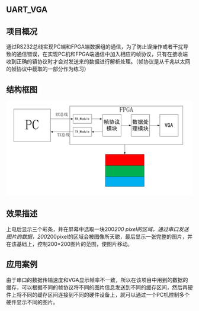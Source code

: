 UART_VGA    
--------------

## 项目概况  
通过RS232总线实现PC端和FPGA端数据组的通信，为了防止误操作或者干扰导致的通信错误，在实现PC机和FPGA端通信中加入相应的帧协议，只有在接收端收到正确的镇协议时才会对发送来的数据进行解析处理。（帧协议是从千兆以太网的帧协议中截取的一部分作为练习）  
## 结构框图  
![结构框图](https://github.com/chinkwo/VGA_frame/blob/master/img-folder/%E7%BB%93%E6%9E%84%E6%A1%86%E5%9B%BE.png?raw=true)  
## 效果描述  
上电后显示三个彩条，并在屏幕中选取一块200*200 pixel的区域，通过串口发送图片的数据，200*200pixel的区域会被图像所天聪，最后显示一张完整的图片，并在该基础上，控制200*200图片的范围，使图片移动。  
## 应用案例  
由于串口的数据传输速度和VGA显示帧率不一致，所以在该项目中用到的数据的缓存，可以根据不同的帧协议将不同的图片信息发送到不同的缓存区间，然后再硬件上将不同的缓存区间连接到不同的硬件设备上，就可以通过一个PC机控制多个硬件显示不同的图片。
